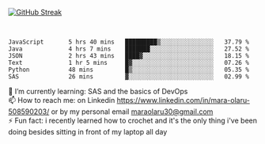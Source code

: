 

[![GitHub Streak](https://streak-stats.demolab.com?user=MaraxD&theme=tokyonight)](https://git.io/streak-stats)
 
 
 <br/>

<!--START_SECTION:waka-->

```text
JavaScript       5 hrs 40 mins   █████████▒░░░░░░░░░░░░░░░   37.79 %
Java             4 hrs 7 mins    ███████░░░░░░░░░░░░░░░░░░   27.52 %
JSON             2 hrs 43 mins   ████▓░░░░░░░░░░░░░░░░░░░░   18.15 %
Text             1 hr 5 mins     █▓░░░░░░░░░░░░░░░░░░░░░░░   07.26 %
Python           48 mins         █▒░░░░░░░░░░░░░░░░░░░░░░░   05.35 %
SAS              26 mins         ▓░░░░░░░░░░░░░░░░░░░░░░░░   02.99 %
```

<!--END_SECTION:waka-->
<!--[![willianrod's wakatime stats](https://github-readme-stats.vercel.app/api/wakatime?username=MaraxD)](https://github.com/anuraghazra/github-readme-stats)-->

🌱 I’m currently learning: SAS and the basics of DevOps<br/>
📫 How to reach me: on Linkedin https://www.linkedin.com/in/mara-olaru-508590203/ or by my personal email maraolaru30@gmail.com <br/>
⚡ Fun fact: i recently learned how to crochet and it's the only thing i've been doing besides sitting in front of my laptop all day <br/>
 
